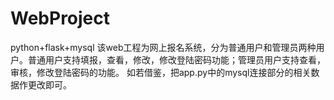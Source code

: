 # WebProject
python+flask+mysql
该web工程为网上报名系统，分为普通用户和管理员两种用户。普通用户支持填报，查看，修改，修改登陆密码功能；管理员用户支持查看，审核，修改登陆密码的功能。
如若借鉴，把app.py中的mysql连接部分的相关数据作更改即可。
